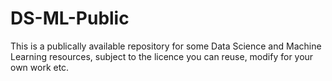 # DS-ML-Public
This is a publically available repository for some Data Science and Machine Learning resources, subject to the licence you can reuse, modify for your own work etc.
